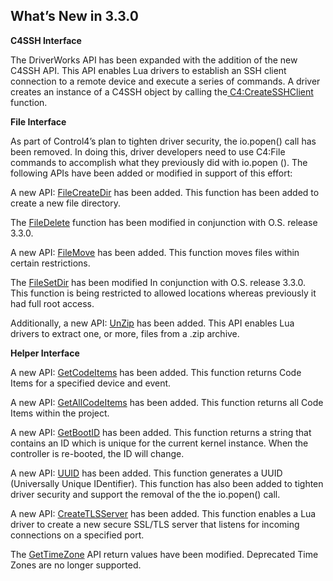 
## What’s New in 3.3.0


**C4SSH Interface**

The DriverWorks API has been expanded with the addition of the new C4SSH API. This API enables Lua drivers to establish an SSH client connection to a remote device and execute a series of commands. A driver creates an instance of a C4SSH object by calling the[ C4:CreateSSHClient][1] function.



**File Interface**

As part of Control4’s plan to tighten driver security, the io.popen() call has been removed. In doing this, driver developers need to use C4:File commands to accomplish what they previously did with io.popen (). The following APIs have been added or modified in support of this effort:

A new API: [FileCreateDir][2] has been added. This function has been added to create a new file directory. 

The [FileDelete][3] function has been modified in conjunction with O.S. release 3.3.0.  

A new API: [FileMove][4] has been added. This function moves files within certain restrictions.  

The [FileSetDir][5] has been modified In conjunction with O.S. release 3.3.0. This function is being restricted to allowed locations whereas previously it had full root access.

Additionally, a new API: [UnZip][6] has been added. This API enables Lua drivers to extract one, or more, files from a .zip archive.



**Helper Interface**

A new API: [GetCodeItems][7] has been added. This function returns Code Items for a specified device and event.

A new API: [GetAllCodeItems][8] has been added. This function returns all Code Items within the project.

A new API: [GetBootID][9] has been added. This function returns a string that contains an ID which is unique for the current kernel instance.  When the controller is re-booted, the ID will change.

A new API: [UUID][10] has been added. This function generates a UUID (Universally Unique IDentifier). This function has also been added to tighten driver security and support the removal of the the io.popen() call.

A new API: [CreateTLSServer][11] has been added. This function enables a Lua driver to create a new secure SSL/TLS server that listens for incoming connections on a specified port.

The [GetTimeZone][12] API return values have been modified. Deprecated Time Zones are no longer supported.

[1]:	https://snap-one.github.io/docs-driverworks-api/#c4ssh-interface-createsshclient
[2]:	https://snap-one.github.io/docs-driverworks-api/#file-interface-filecreatedir
[3]:	https://snap-one.github.io/docs-driverworks-api/#file-interface-filedelete
[4]:	https://snap-one.github.io/docs-driverworks-api/#file-interface-filemove
[5]:	https://snap-one.github.io/docs-driverworks-api/#file-interface-filesetdir
[6]:	https://snap-one.github.io/docs-driverworks-api/#file-interface-unzip
[7]:	https://snap-one.github.io/docs-driverworks-api/#helper-interface-getcodeitems
[8]:	https://snap-one.github.io/docs-driverworks-api/#helper-interface-getallcodeitems
[9]:	https://snap-one.github.io/docs-driverworks-api/#helper-interface-getbootid
[10]:	https://snap-one.github.io/docs-driverworks-api/#helper-interface-uuid
[11]:	https://snap-one.github.io/docs-driverworks-api/#server-socket-interface-createtlsserver
[12]:	https://snap-one.github.io/docs-driverworks-api/#helper-interface-gettimezone